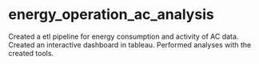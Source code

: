 # energy_operation_ac_analysis
Created a etl pipeline for energy consumption and activity of AC data. Created an interactive dashboard in tableau. Performed analyses with the created tools.
